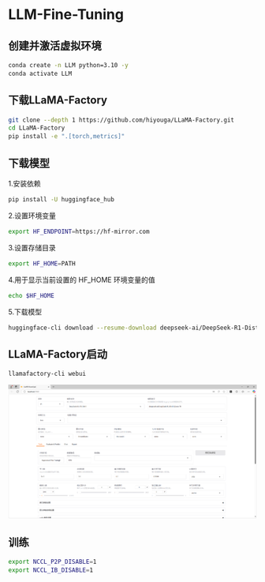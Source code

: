 # LLM-Fine-Tuning
## 创建并激活虚拟环境

```bash
conda create -n LLM python=3.10 -y
conda activate LLM
```

## 下载LLaMA-Factory

```bash
git clone --depth 1 https://github.com/hiyouga/LLaMA-Factory.git
cd LLaMA-Factory
pip install -e ".[torch,metrics]"
```

## 下载模型

  1.安装依赖

  ```bash
  pip install -U huggingface_hub
  ```
  
  2.设置环境变量
  
   ```bash
   export HF_ENDPOINT=https://hf-mirror.com
  ```
  
  3.设置存储目录
  
   ```bash
   export HF_HOME=PATH
  ```
  
  4.用于显示当前设置的 HF_HOME 环境变量的值
  
   ```bash
   echo $HF_HOME
  ```
  
  5.下载模型
  
   ```bash
   huggingface-cli download --resume-download deepseek-ai/DeepSeek-R1-Distill-Qwen-7B
  ```

## LLaMA-Factory启动

```bash
llamafactory-cli webui
```

![](https://github.com/song-chengcheng/LLM-Fine-Tuning/blob/main/images/image.png)

## 训练
```bash
export NCCL_P2P_DISABLE=1
export NCCL_IB_DISABLE=1
```
